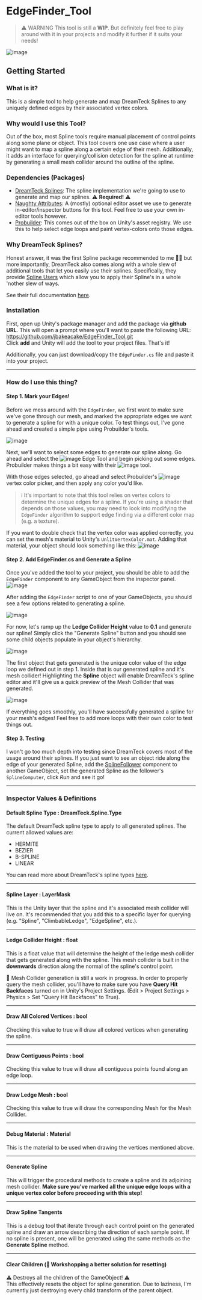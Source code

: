 # EdgeFinder_Tool

> ⚠️ WARNING
> This tool is still a **WIP**. But definitely feel free to play around with it in your projects and modify it further if it suits your needs!

![image](https://github.com/jbakeacake/EdgeFinder_Tool/assets/34492737/84df0f74-20d8-4bb1-9fce-4c17d7cf82bd)

## Getting Started

### What is it?
This is a simple tool to help generate and map DreamTeck Splines to any uniquely defined edges by their associated vertex colors.

### Why would I use this Tool?
Out of the box, most Spline tools require manual placement of control points along some plane or object. This tool covers one use case where a user might want 
to map a spline along a certain edge of their mesh. Additionally, it adds an interface for querying/collision detection for the spline at runtime by generating a small mesh collider around the outline
of the spline.

### Dependencies (Packages)
- [DreamTeck Splines](https://assetstore.unity.com/packages/tools/utilities/dreamteck-splines-61926): The spline implementation we're going to use to generate and map our splines. ⚠️ **Required!** ⚠️
- [Naughty Attributes](https://assetstore.unity.com/packages/tools/utilities/naughtyattributes-129996): A (mostly) optional editor asset we use to generate in-editor/inspector buttons for this tool. Feel free to use your own in-editor tools however.
- [Probuilder](https://unity.com/features/probuilder): This comes out of the box on Unity's asset registry. We use this to help select edge loops and paint vertex-colors onto those edges.

### Why DreamTeck Splines?
Honest answer, it was the first Spline package recommended to me 🤷‍♂️ but more importantly, DreamTeck also comes along with a whole slew of additional tools that let you easily use their splines. 
Specifically, they provide [Spline Users](https://dreamteck-splines.netlify.app/#/./pages/using_splines/using_splines) which allow you to apply their Spline's in a whole 'nother slew of ways.

See their full documentation [here](https://dreamteck-splines.netlify.app/#/).

### Installation

First, open up Unity's package manager and add the package via **github URL**. This will open a prompt where you'll want to paste the following URL: https://github.com/jbakeacake/EdgeFinder_Tool.git \
Click **add** and Unity will add the tool to your project files. That's it!

Additionally, you can just download/copy the `EdgeFinder.cs` file and paste it into your project.

---

### How do I use this thing?

#### Step 1. Mark your Edges!
Before we mess around with the `EdgeFinder`, we first want to make sure we've gone through our mesh, and marked the appropriate edges we want to generate a spline for with a unique color. To test things
out, I've gone ahead and created a simple pipe using Probuilder's tools.

![image](https://github.com/jbakeacake/EdgeFinder_Tool/assets/34492737/a6fc2db4-7d6a-404b-b302-48d9c66ac3a7)

Next, we'll want to select some edges to generate our spline along. Go ahead and select the ![image](https://github.com/jbakeacake/EdgeFinder_Tool/assets/34492737/6c9b15c9-fb18-478f-9597-ad34677f450b) Edge Tool and begin picking
out some edges. Probuilder makes things a bit easy with their ![image](https://github.com/jbakeacake/EdgeFinder_Tool/assets/34492737/24677917-5f04-4d9a-be78-d4041384c13c) tool.

With those edges selected, go ahead and select Probuilder's ![image](https://github.com/jbakeacake/EdgeFinder_Tool/assets/34492737/62bc8f36-5400-48f5-95ee-ff2d9584fb69) vertex color picker, and then apply any color you'd like.

> ℹ️ It's important to note that this tool relies on vertex colors to determine the unique edges for a spline. If you're using a shader that depends on those values, you may need to look into modifying the `EdgeFinder` algorithm to support
> edge finding via a different color map (e.g. a texture).

If you want to double check that the vertex color was applied correctly, you can set the mesh's material to Unity's `UnlitVertexColor.mat`. Adding that material, your object should look something like this:
![image](https://github.com/jbakeacake/EdgeFinder_Tool/assets/34492737/12ec0581-120c-46c4-b388-283820d9e42e)

#### Step 2. Add EdgeFinder.cs and Generate a Spline

Once you've added the tool to your project, you should be able to add the `EdgeFinder` component to any GameObject from the inspector panel.\
![image](https://github.com/jbakeacake/EdgeFinder_Tool/assets/34492737/e8d8f4f0-0e35-4aa3-a39c-e820815dfa13)

After adding the `EdgeFinder` script to one of your GameObjects, you should see a few options related to generating a spline.

![image](https://github.com/jbakeacake/EdgeFinder_Tool/assets/34492737/674a0a04-73f1-4384-8773-6790778fecf6)

For now, let's ramp up the **Ledge Collider Height** value to **0.1** and generate our spline! Simply click the "Generate Spline" button and you should see some child objects populate in your object's hierarchy.

![image](https://github.com/jbakeacake/EdgeFinder_Tool/assets/34492737/3afd58a0-86ce-4501-8abe-45285c9f30fa)

The first object that gets generated is the unique color value of the edge loop we defined out in step 1. Inside that is our generated spline and it's mesh collider! Highlighting the **Spline** object will enable DreamTeck's spline editor and it'll 
give us a quick preview of the Mesh Collider that was generated.

![image](https://github.com/jbakeacake/EdgeFinder_Tool/assets/34492737/5f0704f1-92c2-4bec-836f-10c276060d6f)

If everything goes smoothly, you'll have successfully generated a spline for your mesh's edges! Feel free to add more loops with their own color to test things out.

#### Step 3. Testing

I won't go too much depth into testing since DreamTeck covers most of the usage around their splines. If you just want to see an object ride along the edge of your generated Spline, add the [SplineFollower](https://dreamteck-splines.netlify.app/#/./pages/tracing_splines/tracing_splines?id=spline-follower) component to another GameObject, set the generated Spline as the follower's `SplineComputer`, click *Run* and see it go!

---

### Inspector Values & Definitions

#### Default Spline Type : DreamTeck.Spline.Type
The default DreamTeck spline type to apply to all generated splines. The current allowed values are:
- HERMITE
- BEZIER
- B-SPLINE
- LINEAR

You can read more about DreamTeck's spline types [here](https://dreamteck-splines.netlify.app/#/./pages/spline_computer_settings/spline_computer_settings?id=type).

---

#### Spline Layer : LayerMask
This is the Unity layer that the spline and it's associated mesh collider will live on. It's recommended that you add this to a specific layer for querying (e.g. "Spline", "ClimbableLedge", "EdgeSpline", etc.).

---

#### Ledge Collider Height : float
This is a float value that will determine the height of the ledge mesh collider that gets generated along with the spline. This mesh collider is built in the **downwards** direction along the normal of the spline's control point.

🚧 Mesh Collider generation is still a work in progress. In order to properly query the mesh collider, you'll have to make sure you have **Query Hit Backfaces** turned on in Unity's Project Settings. (Edit > Project Settings > Physics > Set "Query Hit Backfaces" to True).

---

#### Draw All Colored Vertices : bool
Checking this value to true will draw all colored vertices when generating the spline.

---

#### Draw Contiguous Points : bool
Checking this value to true will draw all contiguous points found along an edge loop.

---

#### Draw Ledge Mesh : bool
Checking this value to true will draw the corresponding Mesh for the Mesh Collider.

---

#### Debug Material : Material
This is the material to be used when drawing the vertices mentioned above.

---

#### Generate Spline
This will trigger the procedural methods to create a spline and its adjoining mesh collider. **Make sure you've marked all the unique edge loops with a unique vertex color before proceeding with this step!**

---

#### Draw Spline Tangents
This is a debug tool that iterate through each control point on the generated spline and draw an arrow describing the direction of each sample point. If no spline is present, one will be generated using the same methods as the **Generate Spline** method.

---

#### Clear Children (🚧 Workshopping a better solution for resetting)
:warning: Destroys all the children of the GameObject! :warning: \
This effectively resets the object for spline generation. Due to laziness, I'm currently just destroying every child transform of the parent object.
